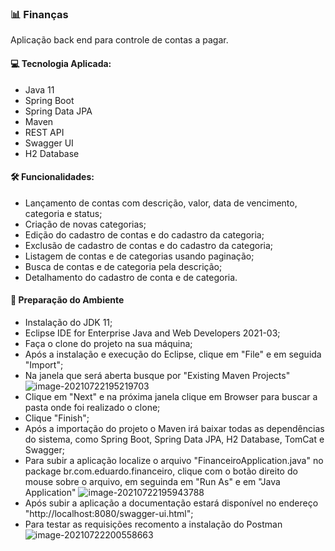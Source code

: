 ### 📊 Finanças 

Aplicação back end para controle de contas a pagar.

#### 💻 Tecnologia Aplicada:

- Java 11
- Spring Boot
- Spring Data JPA
- Maven
- REST API
- Swagger UI
- H2 Database

#### 🛠 Funcionalidades:

- Lançamento de contas com descrição, valor, data de vencimento, categoria e status;
- Criação de novas categorias;
- Edição do cadastro de contas e do cadastro da categoria;
- Exclusão de cadastro de contas e do cadastro da categoria;
- Listagem de contas e de categorias usando paginação;
- Busca de contas e de categoria pela descrição;
- Detalhamento do cadastro de conta e de categoria.

#### 🚀 Preparação do Ambiente

- Instalação do JDK 11;
- Eclipse IDE for Enterprise Java and Web Developers 2021-03;
- Faça o clone do projeto na sua máquina;
- Após a instalação e execução do Eclipse, clique em "File" e em seguida "Import";
- Na janela que será aberta busque por "Existing Maven Projects" ![image-20210722195219703](C:\Users\eddce\AppData\Roaming\Typora\typora-user-images\image-20210722195219703.png)
- Clique em "Next" e na próxima janela clique em Browser para buscar a pasta onde foi realizado o clone;
- Clique "Finish";
- Após a importação do projeto o Maven irá baixar todas as dependências do sistema, como Spring Boot, Spring Data JPA, H2 Database, TomCat e Swagger;
- Para subir a aplicação localize o arquivo "FinanceiroApplication.java" no package br.com.eduardo.financeiro, clique com o botão direito do mouse sobre o arquivo, em seguinda em "Run As" e em "Java Application" ![image-20210722195943788](C:\Users\eddce\AppData\Roaming\Typora\typora-user-images\image-20210722195943788.png)
- Após subir a aplicação a documentação estará disponível no endereço "http://localhost:8080/swagger-ui.html";
- Para testar as requisições recomento a instalação do Postman![image-20210722200558663](C:\Users\eddce\AppData\Roaming\Typora\typora-user-images\image-20210722200558663.png)







